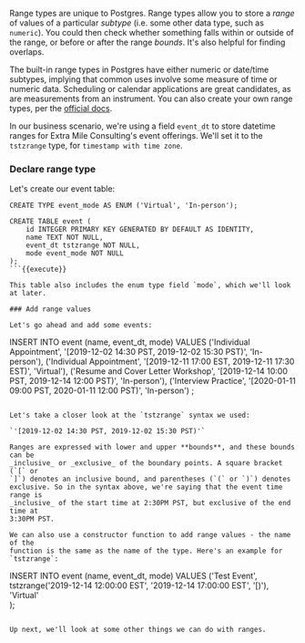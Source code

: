 Range types are unique to Postgres. Range types allow you to store a _range_ of
 values of a particular _subtype_ (i.e. some other data type, such as 
 `numeric`). You could then check whether something falls within
  or outside of the range, or before 
 or after the range _bounds_. It's also helpful for finding overlaps.

 The built-in range types in Postgres have 
 either numeric or date/time subtypes, implying that common uses involve some 
 measure of time or numeric data. Scheduling or 
 calendar applications are great candidates, as are measurements from an 
 instrument. You can also create your own range types, per the 
 [official docs](https://www.postgresql.org/docs/current/rangetypes.html).

In our business scenario, we're using a field `event_dt` to store datetime 
ranges for Extra Mile Consulting's event offerings. We'll set it to the 
`tstzrange` type, for `timestamp with time zone`.

### Declare range type

Let's create our event table:

```
CREATE TYPE event_mode AS ENUM ('Virtual', 'In-person');

CREATE TABLE event (
    id INTEGER PRIMARY KEY GENERATED BY DEFAULT AS IDENTITY,
    name TEXT NOT NULL,
    event_dt tstzrange NOT NULL,
    mode event_mode NOT NULL
);
```{{execute}}

This table also includes the enum type field `mode`, which we'll look at later.

### Add range values

Let's go ahead and add some events:

```
INSERT INTO event (name, event_dt, mode)
    VALUES ('Individual Appointment', '[2019-12-02 14:30 PST, 2019-12-02 15:30 PST)', 'In-person'),
            ('Individual Appointment', '[2019-12-11 17:00 EST, 2019-12-11 17:30 EST)', 'Virtual'),
            ('Resume and Cover Letter Workshop', '[2019-12-14 10:00 PST, 2019-12-14 12:00 PST)', 'In-person'),
            ('Interview Practice', '[2020-01-11 09:00 PST, 2020-01-11 12:00 PST)', 'In-person')
;
```{{execute}}

Let's take a closer look at the `tstzrange` syntax we used:

`'[2019-12-02 14:30 PST, 2019-12-02 15:30 PST)'`

Ranges are expressed with lower and upper **bounds**, and these bounds can be 
_inclusive_ or _exclusive_ of the boundary points. A square bracket (`[` or 
`]`) denotes an inclusive bound, and parentheses (`(` or `)`) denotes 
exclusive. So in the syntax above, we're saying that the event time range is 
_inclusive_ of the start time at 2:30PM PST, but exclusive of the end time at 
3:30PM PST.

We can also use a constructor function to add range values - the name of the 
function is the same as the name of the type. Here's an example for `tstzrange`:

```
INSERT INTO event (name, event_dt, mode)
VALUES ('Test Event', 
        tstzrange('2019-12-14 12:00:00 EST', '2019-12-14 17:00:00 EST', '[)'),
        'Virtual'        
);
```{{execute}}

Up next, we'll look at some other things we can do with ranges.

